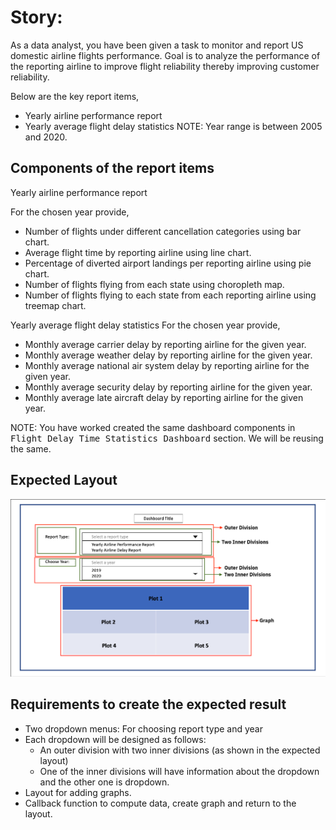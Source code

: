 # Story: #
As a data analyst, you have been given a task to monitor and report US domestic airline flights performance. Goal is to analyze the performance of the reporting airline to improve flight reliability thereby improving customer reliability.

Below are the key report items,

- Yearly airline performance report 
- Yearly average flight delay statistics
NOTE: Year range is between 2005 and 2020.

## Components of the report items ##
Yearly airline performance report

For the chosen year provide,

- Number of flights under different cancellation categories using bar chart.
- Average flight time by reporting airline using line chart.
- Percentage of diverted airport landings per reporting airline using pie chart.
- Number of flights flying from each state using choropleth map.
- Number of flights flying to each state from each reporting airline using treemap chart.

Yearly average flight delay statistics
For the chosen year provide, 
- Monthly average carrier delay by reporting airline for the given year.
- Monthly average weather delay by reporting airline for the given year.
- Monthly average national air system delay by reporting airline for the given year.
- Monthly average security delay by reporting airline for the given year.
- Monthly average late aircraft delay by reporting airline for the given year.

NOTE: You have worked created the same dashboard components in <kbd>Flight Delay Time Statistics Dashboard</kbd> section. We will be reusing the same.

## Expected Layout ##
![image description](img/expected_layout.png)

## Requirements to create the expected result ##
* Two dropdown menus: For choosing report type and year
* Each dropdown will be designed as follows:
    * An outer division with two inner divisions (as shown in the expected layout)
    * One of the inner divisions will have information about the dropdown and the other one is dropdown.
* Layout for adding graphs.
* Callback function to compute data, create graph and return to the layout.